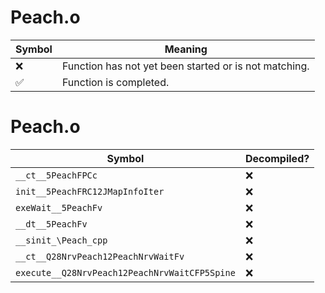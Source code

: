 # Peach.o
| Symbol | Meaning 
| ------------- | ------------- 
| :x: | Function has not yet been started or is not matching. 
| :white_check_mark: | Function is completed. 


# Peach.o
| Symbol | Decompiled? |
| ------------- | ------------- |
| `__ct__5PeachFPCc` | :x: |
| `init__5PeachFRC12JMapInfoIter` | :x: |
| `exeWait__5PeachFv` | :x: |
| `__dt__5PeachFv` | :x: |
| `__sinit_\Peach_cpp` | :x: |
| `__ct__Q28NrvPeach12PeachNrvWaitFv` | :x: |
| `execute__Q28NrvPeach12PeachNrvWaitCFP5Spine` | :x: |
